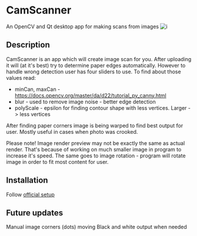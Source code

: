 # CamScanner
An OpenCV and Qt desktop app for making scans from images
![i](https://i.ibb.co/TWFD0Yr/front.png)

## Description
CamScanner is an app which will create image scan for you. After uploading it will (at it's best) try to determine paper edges automatically. However to handle wrong detection user has four sliders to use. To find about those values read:
- minCan, maxCan - https://docs.opencv.org/master/da/d22/tutorial_py_canny.html
- blur - used to remove image noise - better edge detection
- polyScale - epsilon for finding contour shape with less vertices. Larger -> less vertices

After finding paper corners image is being warped to find best output for user. Mostly useful in cases when photo was crooked.

Please note! Image render preview may not be exactly the same as actual render. That's because of working on much smaller image in program to increase it's speed. The same goes to image rotation - program will rotate image in order to fit most content for user.
## Installation
Follow [official setup](https://wiki.qt.io/How_to_setup_Qt_and_openCV_on_Windows)

## Future updates
Manual image corners (dots) moving
Black and white output when needed